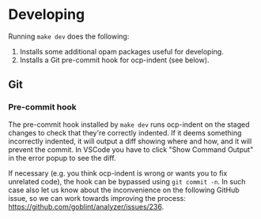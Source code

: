 # Developing

Running `make dev` does the following:

1. Installs some additional opam packages useful for developing.
2. Installs a Git pre-commit hook for ocp-indent (see below).

## Git
### Pre-commit hook
The pre-commit hook installed by `make dev` runs ocp-indent on the staged changes to check that they're correctly indented.
If it deems something incorrectly indented, it will output a diff showing where and how, and it will prevent the commit.
In VSCode you have to click "Show Command Output" in the error popup to see the diff.

If necessary (e.g. you think ocp-indent is wrong or wants you to fix unrelated code), the hook can be bypassed using `git commit -n`.
In such case also let us know about the inconvenience on the following GitHub issue, so we can work towards improving the process: <https://github.com/goblint/analyzer/issues/236>.
